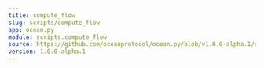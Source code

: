 ```yaml
---
title: compute_flow
slug: scripts/compute_flow
app: ocean.py
module: scripts.compute_flow
source: https://github.com/oceanprotocol/ocean.py/blob/v1.0.0-alpha.1/scripts/compute_flow.py
version: 1.0.0-alpha.1
---
```

